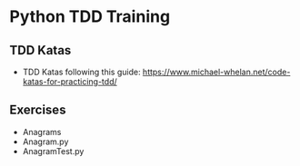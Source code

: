 # Python TDD Training

## TDD Katas
- TDD Katas following this guide: https://www.michael-whelan.net/code-katas-for-practicing-tdd/

## Exercises
- Anagrams
 - Anagram.py
 - AnagramTest.py
